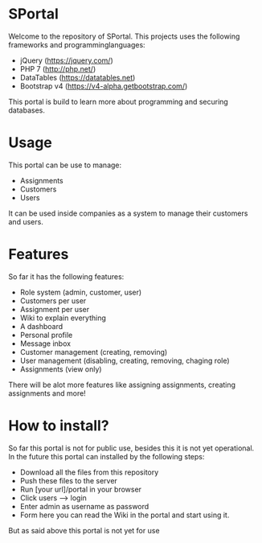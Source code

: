 # SPortal
Welcome to the repository of SPortal. This projects uses the following frameworks and programminglanguages:

- jQuery (https://jquery.com/)
- PHP 7 (http://php.net/) 
- DataTables (https://datatables.net)
- Bootstrap v4 (https://v4-alpha.getbootstrap.com/)

This portal is build to learn more about programming and securing databases. 

# Usage

This portal can be use to manage:

- Assignments
- Customers
- Users

It can be used inside companies as a system to manage their customers and users. 


# Features

So far it has the following features:

- Role system (admin, customer, user) 
- Customers per user
- Assignment per user
- Wiki to explain everything
- A dashboard 
- Personal profile
- Message inbox 
- Customer management (creating, removing)
- User management (disabling, creating, removing, chaging role)
- Assignments (view only) 

There will be alot more features like assigning assignments, creating assignments and more!

# How to install? 

So far this portal is not for public use, besides this it is not yet operational. In the future this portal can installed by the following steps: 

- Download all the files from this repository
- Push these files to the server
- Run [your url]/portal in your browser
- Click users --> login 
- Enter admin as username as password
- Form here you can read the Wiki in the portal and start using it. 

But as said above this portal is not yet for use
